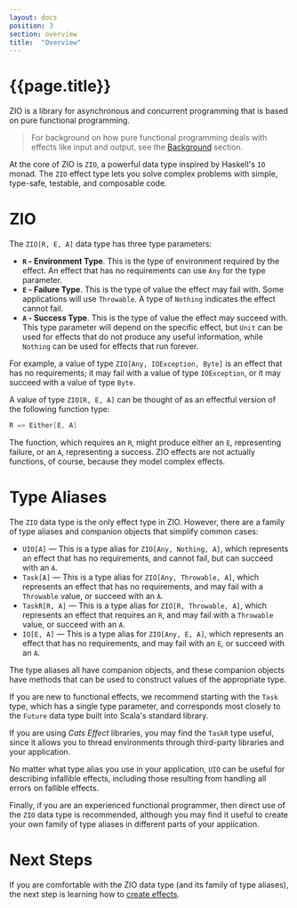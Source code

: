 ```yaml
---
layout: docs
position: 3
section: overview
title:  "Overview"
---
```


# {{page.title}}

ZIO is a library for asynchronous and concurrent programming that is based on pure functional programming. 

> For background on how pure functional programming deals with effects like input and output, see the [Background](background.html) section.

At the core of ZIO is `ZIO`, a powerful data type inspired by Haskell's `IO` monad. The `ZIO` effect type lets you solve complex problems with simple, type-safe, testable, and composable code.

# ZIO 

The `ZIO[R, E, A]` data type has three type parameters:

 - **`R` - Environment Type**. This is the type of environment required by the effect. An effect that has no requirements can use `Any` for the type parameter.
 - **`E` - Failure Type**. This is the type of value the effect may fail with. Some applications will use `Throwable`. A type of `Nothing` indicates the effect cannot fail.
 - **`A` - Success Type**. This is the type of value the effect may succeed with. This type parameter will depend on the specific effect, but `Unit` can be used for effects that do not produce any useful information, while `Nothing` can be used for effects that run forever.

For example, a value of type `ZIO[Any, IOException, Byte]` is an effect that has no requirements; it may fail with a value of type `IOException`, or it may succeed with a value of type `Byte`.

A value of type `ZIO[R, E, A]` can be thought of as an effectful version of the following function type:

```scala
R => Either[E, A]
```

The function, which requires an `R`, might produce either an `E`, representing failure, or an `A`, representing a success. ZIO effects are not actually functions, of course, because they model complex effects.

# Type Aliases

The `ZIO` data type is the only effect type in ZIO. However, there are a family of type aliases and companion objects that simplify common cases:

 - `UIO[A]` — This is a type alias for `ZIO[Any, Nothing, A]`, which represents an effect that has no requirements, and cannot fail, but can succeed with an `A`.
 - `Task[A]` — This is a type alias for `ZIO[Any, Throwable, A]`, which represents an effect that has no requirements, and may fail with a `Throwable` value, or succeed with an `A`.
 - `TaskR[R, A]` — This is a type alias for `ZIO[R, Throwable, A]`, which represents an effect that requires an `R`, and may fail with a `Throwable` value, or succeed with an `A`.
 - `IO[E, A]` — This is a type alias for `ZIO[Any, E, A]`, which represents an effect that has no requirements, and may fail with an `E`, or succeed with an `A`.

The type aliases all have companion objects, and these companion objects have methods that can be used to construct values of the appropriate type.

If you are new to functional effects, we recommend starting with the `Task` type, which has a single type parameter, and corresponds most closely to the `Future` data type built into Scala's standard library.

If you are using _Cats Effect_ libraries, you may find the `TaskR` type useful, since it allows you to thread environments through third-party libraries and your application.

No matter what type alias you use in your application, `UIO` can be useful for describing infallible effects, including those resulting from handling all errors on fallible effects.

Finally, if you are an experienced functional programmer, then direct use of the `ZIO` data type is recommended, although you may find it useful to create your own family of type aliases in different parts of your application.

# Next Steps

If you are comfortable with the ZIO data type (and its family of type aliases), the next step is learning how to [create effects](creating_effects.html).